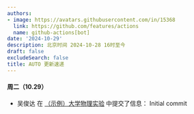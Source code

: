 ```yaml
---
authors:
- image: https://avatars.githubusercontent.com/in/15368
  link: https://github.com/features/actions
  name: github-actions[bot]
date: '2024-10-29'
description: 北京时间 2024-10-28 16时至今
draft: false
excludeSearch: false
title: AUTO 更新速递
---
```


#### 周二（10.29）

- 吴俊达 在 [（示例）大学物理实验](https://github.com/HITSZ-OpenAuto/MATH4004) 中提交了信息： Initial commit

